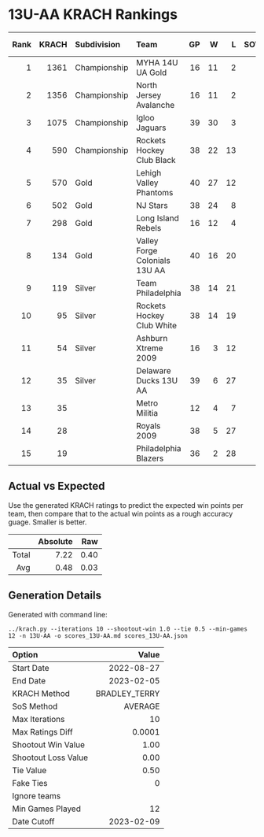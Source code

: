 # 13U-AA KRACH Rankings
Rank|KRACH|Subdivision|Team|GP|W|L|SOW|SOL|T|SoS|Exp Wins|Win Diff
---:|---:|:---|:---|---:|---:|---:|---:|---:|---:|---:|---:|---:
1|1361|Championship|MYHA 14U UA Gold|16|11|2|1|2|0|598|11.5|-0.5
2|1356|Championship|North Jersey Avalanche|16|11|2|2|1|0|470|12.4|-0.6
3|1075|Championship|Igloo Jaguars|39|30|3|2|4|0|384|30.8|-1.2
4|590|Championship|Rockets Hockey Club Black|38|22|13|2|1|0|620|23.5|-0.5
5|570|Gold|Lehigh Valley Phantoms|40|27|12|1|0|0|461|27.7|-0.3
6|502|Gold|NJ Stars|38|24|8|1|5|0|516|24.7|-0.3
7|298|Gold|Long Island Rebels|16|12|4|0|0|0|122|12.6|0.6
8|134|Gold|Valley Forge Colonials 13U AA|40|16|20|2|2|0|388|18.5|0.5
9|119|Silver|Team Philadelphia|38|14|21|2|1|0|403|16.4|0.4
10|95|Silver|Rockets Hockey Club White|38|14|19|2|3|0|363|16.7|0.7
11|54|Silver|Ashburn Xtreme 2009|16|3|12|0|1|0|749|3.1|0.1
12|35|Silver|Delaware Ducks 13U AA|39|6|27|4|2|0|286|10.5|0.5
13|35||Metro Militia|12|4|7|1|0|0|60|5.3|0.3
14|28||Royals 2009|38|5|27|3|3|0|303|8.4|0.4
15|19||Philadelphia Blazers|36|2|28|4|2|0|275|6.3|0.3

## Actual vs Expected
Use the generated KRACH ratings to predict the expected win points per team, then compare that to the actual win points as a rough accuracy guage. Smaller is better.

||Absolute|Raw
|---:|---:|---:
|Total|7.22|0.40
|Avg|0.48|0.03

## Generation Details

Generated with command line:
```
../krach.py --iterations 10 --shootout-win 1.0 --tie 0.5 --min-games 12 -n 13U-AA -o scores_13U-AA.md scores_13U-AA.json
```

| Option | Value |
| :----- | ----: |
| Start Date | 2022-08-27 |
| End Date | 2023-02-05 |
| KRACH Method | BRADLEY_TERRY |
| SoS Method | AVERAGE |
| Max Iterations | 10 |
| Max Ratings Diff | 0.0001 |
| Shootout Win Value | 1.00 |
| Shootout Loss Value | 0.00 |
| Tie Value | 0.50 |
| Fake Ties | 0 |
| Ignore teams |  |
| Min Games Played | 12 |
| Date Cutoff | 2023-02-09 |

